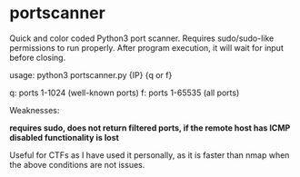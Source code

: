 # portscanner

Quick and color coded Python3 port scanner. Requires sudo/sudo-like permissions to run properly. After program execution, it will wait for input before closing. 


usage: python3 portscanner.py {IP} {q or f}

q: ports 1-1024 (well-known ports)
f: ports 1-65535 (all ports)


Weaknesses:

**requires sudo, does not return filtered ports, if the remote host has ICMP disabled functionality is lost**

Useful for CTFs as I have used it personally, as it is faster than nmap when the above conditions are not issues.
